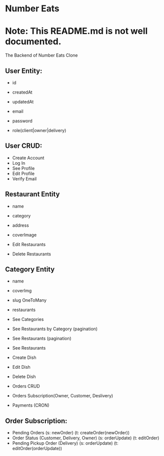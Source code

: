 # Number Eats

# Note: This README.md is not well documented.

The Backend of Number Eats Clone

## User Entity:

- id
- createdAt
- updatedAt

- email
- password
- role(client|owner|delivery)

## User CRUD:

- Create Account
- Log In
- See Profile
- Edit Profile
- Verify Email

## Restaurant Entity

- name
- category
- address
- coverImage

- Edit Restaurants
- Delete Restaurants

## Category Entity

- name
- coverImg
- slug
  OneToMany
- restaurants

- See Categories
- See Restaurants by Category (pagination)
- See Restaurants (pagination)
- See Restaurants

- Create Dish
- Edit Dish
- Delete Dish

- Orders CRUD
- Orders Subscription(Owner, Customer, Deslivery)

- Payments (CRON)

## Order Subscription:
  - Pending Orders (s: newOrder) (t: createOrder(newOrder))
  - Order Status (Customer, Delivery, Owner) (s: orderUpdate) (t: editOrder)
  - Pending Pickup Order (Delivery) (s: orderUpdate) (t: editOrder(orderUpdate))

<!--

mutation {
  createAccount(
    input: { email: "admin@admin.com", password: "1234", role: Owner }
  ) {
    ok
    error
  }
}

mutation {
  login(input: { email: "admin@admin.com", password: "1234" }) {
    ok
    error
    token
  }
}

{
  me {
    id
    email
    role
  }
}

{
  userProfile(userId:58){
    ok
    error
    user {
      email
    }
  }
}

mutation {
  createRestaurant(
    input: {
      name: "BBQ House"
      address: "123 Altavista"
      coverImg: "https:///"
      categoryName: "Korean BBq"
    }
  ) {
    ok
    error
  }
}

mutation {
  editRestaurant(input: {
    restaurantId: 1,
    name: "The BBQ House",
  }) {
    ok
    error
  }
}

mutation {
  deleteRestaurant(input: {
    restaurantId: 1,
  }) {
    ok
    error
  }
}

{
  allCategories {
    ok
    error
    categories {
      slug
      name,
      restaurantCount
    }
  }
}

{
  category(input:{ 
    slug: "korean-bbq",
  }) {
    ok
    error
    totalPages
    category {
      id
      name
      slug
      restaurantCount
      restaurants {
        id
        name
      }
    }
  }
}

{
  restaurants(input:{}){
    error
    ok
    totalPages
    totalResults
    results {
      name
      id
    }
  }
}

{
  restaurant(input:{restaurantId: 2}){
    ok
    error
    restaurant {
      id
      name
    }
  }
}

-->
